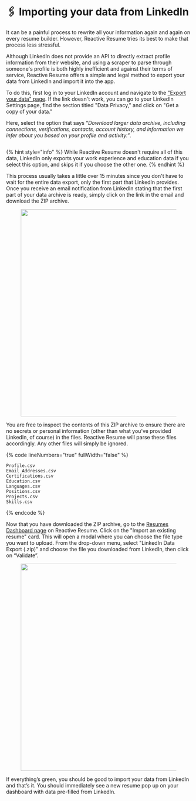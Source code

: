 # 🖇 Importing your data from LinkedIn

It can be a painful process to rewrite all your information again and again on every resume builder. However, Reactive Resume tries its best to make that process less stressful.

Although LinkedIn does not provide an API to directly extract profile information from their website, and using a scraper to parse through someone's profile is both highly inefficient and against their terms of service, Reactive Resume offers a simple and legal method to export your data from LinkedIn and import it into the app.

To do this, first log in to your LinkedIn account and navigate to the ["Export your data" page](https://www.linkedin.com/mypreferences/d/download-my-data). If the link doesn't work, you can go to your LinkedIn Settings page, find the section titled "Data Privacy," and click on "Get a copy of your data."

Here, select the option that says “_Download larger data archive, including connections, verifications, contacts, account history, and information we infer about you based on your profile and activity.”_.

<figure><img src="../.gitbook/assets/Screenshot 2023-11-20 at 8.47.27 PM.png" alt=""><figcaption></figcaption></figure>

{% hint style="info" %}
While Reactive Resume doesn't require all of this data, LinkedIn only exports your work experience and education data if you select this option, and skips it if you choose the other one.
{% endhint %}

This process usually takes a little over 15 minutes since you don't have to wait for the entire data export, only the first part that LinkedIn provides. Once you receive an email notification from LinkedIn stating that the first part of your data archive is ready, simply click on the link in the email and download the ZIP archive.

<figure><img src="../.gitbook/assets/Screenshot 2023-11-20 at 9.03.41 PM.png" alt="" width="563"><figcaption></figcaption></figure>

You are free to inspect the contents of this ZIP archive to ensure there are no secrets or personal information (other than what you’ve provided LinkedIn, of course) in the files. Reactive Resume will parse these files accordingly. Any other files will simply be ignored.

{% code lineNumbers="true" fullWidth="false" %}
```
Profile.csv
Email Addresses.csv
Certifications.csv
Education.csv
Languages.csv
Positions.csv
Projects.csv
Skills.csv
```
{% endcode %}

Now that you have downloaded the ZIP archive, go to the [Resumes Dashboard page](https://rxresu.me/dashboard/resumes) on Reactive Resume. Click on the "Import an existing resume" card. This will open a modal where you can choose the file type you want to upload. From the drop-down menu, select "LinkedIn Data Export (.zip)" and choose the file you downloaded from LinkedIn, then click on “Validate”.

<figure><img src="../.gitbook/assets/Screenshot 2023-11-20 at 9.05.09 PM.png" alt="" width="563"><figcaption></figcaption></figure>

If everything’s green, you should be good to import your data from LinkedIn and that’s it. You should immediately see a new resume pop up on your dashboard with data pre-filled from LinkedIn.
